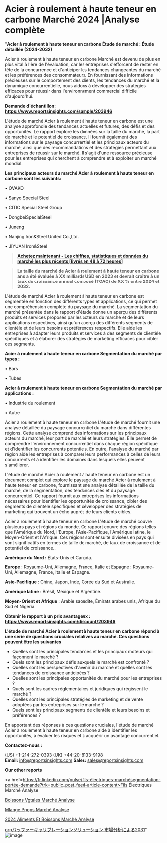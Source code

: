 # Acier à roulement à haute teneur en carbone Marché 2024 |Analyse complète

"<strong>Acier à roulement à haute teneur en carbone Étude de marché : Étude détaillée (2024-2032)</strong>

Acier à roulement à haute teneur en carbone Marché est devenu de plus en plus vital à l'ère de l'évaluation, car les entreprises s'efforcent de rester en tête de la concurrence et d'anticiper les tendances changeantes du marché et les préférences des consommateurs. En fournissant des informations précieuses sur le comportement des clients, les tendances du marché et la dynamique concurrentielle, nous aidons à développer des stratégies efficaces pour réussir dans l'environnement commercial difficile d'aujourd'hui.

<strong>Demande d'échantillon: <a href=https://www.reportsinsights.com/sample/203946>https://www.reportsinsights.com/sample/203946</a></strong>

L'étude de marché Acier à roulement à haute teneur en carbone est une analyse approfondie des tendances actuelles et futures, des défis et des opportunités. Le rapport explore les données sur la taille du marché, la part de marché et le potentiel de croissance. Il fournit également des informations sur le paysage concurrentiel et les principaux acteurs du marché, ainsi que des recommandations et des stratégies permettant aux entreprises de réussir sur le marché. Il s'agit d'une ressource précieuse pour les entreprises qui cherchent à comprendre et à exploiter un marché mondial.

<strong>Les principaux acteurs du marché Acier à roulement à haute teneur en carbone sont les suivants:</strong>

• OVAKO

• Sanyo Special Steel

• CITIC Special Steel Group

• DongbeiSpecialSteel

• Juneng

• Nanjing Iron&Steel United Co.,Ltd.

• JIYUAN Iron&Steel
<blockquote><a href=https://www.reportsinsights.com/buynow/203946><span style=text-decoration: underline;><strong>Achetez maintenant - Les chiffres, statistiques et données du marché les plus récents [livrés en 48 à 72 heures]</strong></span></a></blockquote>
<blockquote><span style=text-decoration: underline;><strong>La taille du marché de Acier à roulement à haute teneur en carbone ans a été évaluée à XX milliards USD en 2023 et devrait croître à un taux de croissance annuel composé (TCAC) de XX % entre 2024 et 2032.</strong></span></blockquote>
L'étude de marché Acier à roulement à haute teneur en carbone est segmentée en fonction des différents types et applications, ce qui permet une compréhension complète du paysage du marché. La segmentation du marché présentée dans le rapport d'étude donne un aperçu des différents produits et services proposés par les acteurs du marché et de leurs applications respectives, ainsi qu'un aperçu des différents segments de clientèle et de leurs besoins et préférences respectifs. Elle aide les entreprises à adapter leurs produits et services à des segments de clientèle spécifiques et à élaborer des stratégies de marketing efficaces pour cibler ces segments.

<strong>Acier à roulement à haute teneur en carbone Segmentation du marché par types :</strong>

• Bars

• Tubes

<strong>Acier à roulement à haute teneur en carbone Segmentation du marché par applications :</strong>

• Industrie du roulement

• Autre

Acier à roulement à haute teneur en carbone L'étude de marché fournit une analyse détaillée du paysage concurrentiel du marché dans différentes régions. Cette analyse comprend des informations sur les principaux acteurs du marché, leur part de marché et leurs stratégies. Elle permet de comprendre l'environnement concurrentiel dans chaque région spécifique et d'identifier les concurrents potentiels. En outre, l'analyse du marché par région aide les entreprises à comparer leurs performances à celles de leurs concurrents et à identifier les domaines dans lesquels elles peuvent s'améliorer.

L'étude de marché Acier à roulement à haute teneur en carbone est un document complet qui explore le paysage du marché Acier à roulement à haute teneur en carbone, fournissant une analyse détaillée de la taille du marché, de la segmentation, des tendances clés et du paysage concurrentiel. Ce rapport fournit aux entreprises les informations nécessaires pour identifier les opportunités de croissance, cibler des segments de clientèle spécifiques et développer des stratégies de marketing qui trouvent un écho auprès de leurs clients cibles.

Acier à roulement à haute teneur en carbone L'étude de marché couvre plusieurs pays et régions du monde. Ce rapport couvre des régions telles que l'Amérique du Nord, l'Europe, l'Asie-Pacifique, l'Amérique latine, le Moyen-Orient et l'Afrique. Ces régions sont ensuite divisées en pays qui sont significatifs en termes de taille de marché, de taux de croissance et de potentiel de croissance..

<strong>Amérique du Nord :</strong> États-Unis et Canada.

<strong>Europe</strong> : Royaume-Uni, Allemagne, France, Italie et Espagne : Royaume-Uni, Allemagne, France, Italie et Espagne.

<strong>Asie-Pacifique</strong> : Chine, Japon, Inde, Corée du Sud et Australie.

<strong>Amérique latine</strong> : Brésil, Mexique et Argentine.

<strong>Moyen-Orient et Afrique</strong> : Arabie saoudite, Émirats arabes unis, Afrique du Sud et Nigeria.

<strong>Obtenir le rapport à un prix avantageux : <a href=https://www.reportsinsights.com/discount/203946>https://www.reportsinsights.com/discount/203946</a></strong>

<strong>L'étude de marché Acier à roulement à haute teneur en carbone répond à une série de questions cruciales relatives au marché. Ces questions peuvent être les suivantes</strong>
<ul>
  <li>Quelles sont les principales tendances et les principaux moteurs qui façonnent le marché ?</li>
  <li>Quels sont les principaux défis auxquels le marché est confronté ?</li>
  <li>Quelles sont les perspectives d'avenir du marché et quelles sont les tendances de croissance anticipées ?</li>
  <li>Quelles sont les principales opportunités du marché pour les entreprises ?</li>
  <li>Quels sont les cadres réglementaires et juridiques qui régissent le marché ?</li>
  <li>Quelles sont les principales stratégies de marketing et de vente adoptées par les entreprises sur le marché ?</li>
  <li>Quels sont les principaux segments de clientèle et leurs besoins et préférences ?</li>
</ul>
En apportant des réponses à ces questions cruciales, l'étude de marché Acier à roulement à haute teneur en carbone aide à identifier les opportunités, à évaluer les risques et à acquérir un avantage concurrentiel.

<strong>Contactez-nous :</strong>

(US) +1-214-272-0393
(UK) +44-20-8133-9198
<strong>Email:</strong> <a>info@reportsinsights.com</a>
<strong>Sales:</strong> <a>sales@reportsinsights.com</a>

<strong>Our other reports</strong>

<a href=https://fr.linkedin.com/pulse/fils-électriques-marchésegmentation-portée-demande?trk=public_post_feed-article-content>Fils Électriques Marché Analyse</a>

<a href=https://www.linkedin.com/pulse/boissons-v%C3%A9g%C3%A9tales-march%C3%A9-rapport-analyse-professionnelle-9ux2f/>Boissons Vgtales Marché Analyse</a>

<a href=https://www.linkedin.com/pulse/m%C3%A9lange-ppops-march%C3%A9-tendance-et-pr%C3%A9visions-vx3sf/>Mlange Ppops Marché Analyse</a>

<a href=https://www.linkedin.com/pulse/2024-aliments-et-boissons-march%C3%A9-analyse-tendances-v0tec/>2024 Aliments Et Boissons Marché Analyse</a>

<a href=https://www.linkedin.com/pulse/orpバッファーキャリブレーションソリューション-市場成長と技術2028-business-wisdom-research-24-1f/>orpバッファーキャリブレーションソリューション 市場分析による2031</a>"
![image](https://github.com/daminid12/RImarketexcellence/assets/158430485/621a9fbe-8451-4c78-844f-d484ceca1947)
